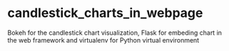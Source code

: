 # candlestick_charts_in_webpage
Bokeh for the candlestick chart visualization, Flask for embeding chart in the web framework  and virtualenv for Python virtual environment
